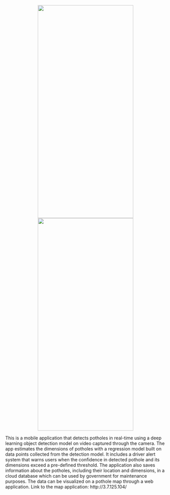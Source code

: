 <p align="middle">
  <img src="https://user-images.githubusercontent.com/24970562/233375208-535d8db4-cd7c-4a1b-bd2b-0016e63d5b18.png" width="300" height="666.67" />
  <img src="https://user-images.githubusercontent.com/24970562/233375296-d083f604-7934-47f4-8b08-425b4b7bd3bb.png" width="300" height="666.67" /> 
</p>
This is a mobile application that detects potholes in real-time using a deep learning object detection model on video captured through the camera. The app estimates the
dimensions of potholes with a regression model built on data points collected from the detection model. It includes a driver alert system that warns users when the confidence in detected pothole and its dimensions exceed a pre-defined threshold. The application also saves information about the potholes,
including their location and dimensions, in a cloud database which can be used by government for maintenance purposes. The data can be visualized on a pothole map through a web application.  
Link to the map application: http://3.7.125.104/

